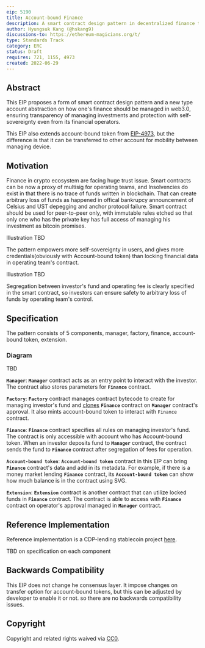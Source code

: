 ```yaml
---
eip: 5190
title: Account-bound Finance
description: A smart contract design pattern in decentralized finance to remove insolvency and arbitrary loss of funds using blockchain technology only. Extension of EIP-4973
author: Hyungsuk Kang (@hskang9)
discussions-to: https://ethereum-magicians.org/t/
type: Standards Track
category: ERC
status: Draft
requires: 721, 1155, 4973
created: 2022-06-29
---
```


## Abstract
This EIP proposes a form of smart contract design pattern and a new type account abstraction on how one's finance should be managed in web3.0, ensuring transparency of managing investments and protection with self-sovereignty even from its financial operators.

This EIP also extends account-bound token from [EIP-4973](https://eips.ethereum.org/EIPS/eip-4973), but the difference is that it can be transferred to other account for mobility between managing device.

## Motivation

Finance in crypto ecosystem are facing huge trust issue. Smart contracts can be now a proxy of multisig for operating teams, and Insolvencies do exist in that there is no trace of funds written in blockchain. That can create arbitrary loss of funds as happened in offical bankrupcy announcement of Celsius and UST depegging and anchor protocol failure. Smart contract should be used for peer-to-peer only, with immutable rules etched so that only one who has the private key has full access of managing his investment as bitcoin promises. 

Illustration TBD

The pattern empowers more self-sovereignty in users, and gives more credentials(obviously with Account-bound token) than locking financial data in operating team's contract.

Illustration TBD

Segregation between investor's fund and operating fee is clearly specified in the smart contract, so investors can ensure safety to arbitrary loss of funds by operating team's control.

## Specification

The pattern consists of 5 components, manager, factory, finance, account-bound token, extension.

### Diagram

TBD

**`Manager`**: **`Manager`** contract acts as an entry point to interact with the investor. The contract also stores parameters for **`Finance`** contract.

**`Factory`**: **`Factory`** contract manages contract bytecode to create for managing investor's fund and [clones](https://soliditydeveloper.com/clonefactory/) **`Finance`** contract on **`Manager`** contract's approval. It also mints account-bound token to interact with `Finance` contract.

**`Finance`**: **`Finance`** contract specifies all rules on managing investor's fund. The contract is only accessible with account who has Account-bound token. When an investor deposits fund to **`Manager`** contract, the contract sends the fund to **`Finance`** contract after segregation of fees for operation. 

**`Account-bound token`**: **`Account-bound token`** contract in this EIP can bring **`Finance`** contract's data and add in its metadata. For example, if there is a money market lending **`Finance`** contract, its **`Account-bound token`** can show how much balance is in the contract using SVG.

**`Extension`**: **`Extension`** contract is another contract that can utilize locked funds in **`Finance`** contract. The contract is able to access with **`Finance`** contract on operator's approval managed in **`Manager`** contract.

## Reference Implementation

Reference implementation is a CDP-lending stablecoin project [here](https://github.com/digitalnativeinc/standard-evm/tree/master/contracts/vaults/meter).

TBD on specification on each component

## Backwards Compatibility
This EIP does not change he consensus layer. It impose changes on transfer option for account-bound tokens, but this can be adjusted by developer to enable it or not. so there are no backwards compatibility issues.

## Copyright
Copyright and related rights waived via [CC0](../LICENSE.md).

